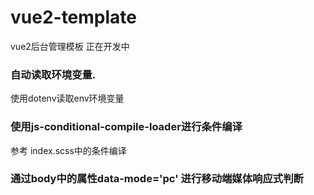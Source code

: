 # vue2-template
vue2后台管理模板 正在开发中

### 自动读取环境变量.
使用dotenv读取env环境变量

### 使用js-conditional-compile-loader进行条件编译 
参考 index.scss中的条件编译

### 通过body中的属性data-mode='pc' 进行移动端媒体响应式判断
